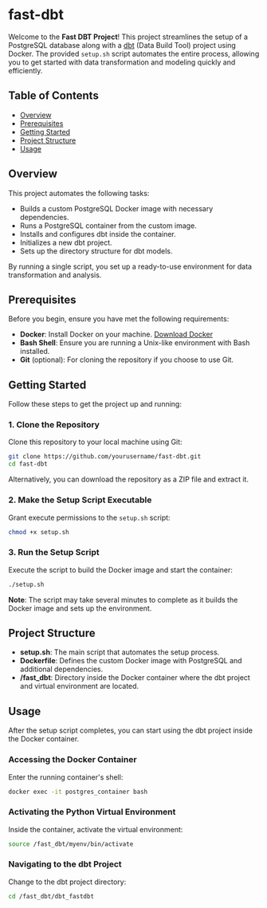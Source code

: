 # fast-dbt

Welcome to the **Fast DBT Project**! This project streamlines the setup of a PostgreSQL database along with a [dbt](https://www.getdbt.com/) (Data Build Tool) project using Docker. The provided `setup.sh` script automates the entire process, allowing you to get started with data transformation and modeling quickly and efficiently.

## Table of Contents

- [Overview](#overview)
- [Prerequisites](#prerequisites)
- [Getting Started](#getting-started)
- [Project Structure](#project-structure)
- [Usage](#usage)


## Overview

This project automates the following tasks:

- Builds a custom PostgreSQL Docker image with necessary dependencies.
- Runs a PostgreSQL container from the custom image.
- Installs and configures dbt inside the container.
- Initializes a new dbt project.
- Sets up the directory structure for dbt models.

By running a single script, you set up a ready-to-use environment for data transformation and analysis.

## Prerequisites

Before you begin, ensure you have met the following requirements:

- **Docker**: Install Docker on your machine. [Download Docker](https://www.docker.com/get-started)
- **Bash Shell**: Ensure you are running a Unix-like environment with Bash installed.
- **Git** (optional): For cloning the repository if you choose to use Git.

## Getting Started

Follow these steps to get the project up and running:

### 1. Clone the Repository

Clone this repository to your local machine using Git:

```bash
git clone https://github.com/yourusername/fast-dbt.git
cd fast-dbt
```

Alternatively, you can download the repository as a ZIP file and extract it.

### 2. Make the Setup Script Executable

Grant execute permissions to the `setup.sh` script:

```bash
chmod +x setup.sh
```

### 3. Run the Setup Script

Execute the script to build the Docker image and start the container:

```bash
./setup.sh
```

**Note**: The script may take several minutes to complete as it builds the Docker image and sets up the environment.

## Project Structure

- **setup.sh**: The main script that automates the setup process.
- **Dockerfile**: Defines the custom Docker image with PostgreSQL and additional dependencies.
- **/fast_dbt**: Directory inside the Docker container where the dbt project and virtual environment are located.

## Usage

After the setup script completes, you can start using the dbt project inside the Docker container.

### Accessing the Docker Container

Enter the running container's shell:

```bash
docker exec -it postgres_container bash
```

### Activating the Python Virtual Environment

Inside the container, activate the virtual environment:

```bash
source /fast_dbt/myenv/bin/activate
```

### Navigating to the dbt Project

Change to the dbt project directory:

```bash
cd /fast_dbt/dbt_fastdbt
```

